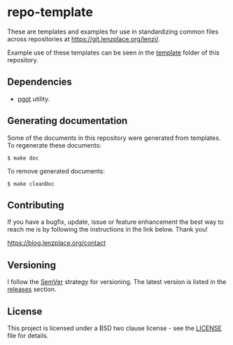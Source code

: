 # repo-template

These are templates and examples for use in standardizing common files across
repositories at <https://git.lenzplace.org/lenzj/>.

Example use of these templates can be seen in the [template](template) folder
of this repository.  

## Dependencies

* [pgot](https://git.lenzplace.org/lenzj/pgot) utility.

## Generating documentation

Some of the documents in this repository were generated from templates.  To
regenerate these documents:

```text
$ make doc
```

To remove generated documents:

```text
$ make cleanDoc
```

## Contributing

If you have a bugfix, update, issue or feature enhancement the best way to reach
me is by following the instructions in the link below.  Thank you!

<https://blog.lenzplace.org/contact>

## Versioning

I follow the [SemVer](http://semver.org/) strategy for versioning. The latest
version is listed in the [releases](/lenzj/repo-template/releases) section. 

## License

This project is licensed under a BSD two clause license - see the
[LICENSE](LICENSE) file for details.

